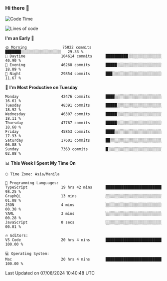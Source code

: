### Hi there 👋

<!--START_SECTION:waka-->
![Code Time](http://img.shields.io/badge/Code%20Time-5%2C432%20hrs%2058%20mins-blue)

![Lines of code](https://img.shields.io/badge/From%20Hello%20World%20I%27ve%20Written-116.2%20million%20lines%20of%20code-blue)

**I'm an Early 🐤** 

```text
🌞 Morning                75022 commits       ███████░░░░░░░░░░░░░░░░░░   29.33 % 
🌆 Daytime                104614 commits      ██████████░░░░░░░░░░░░░░░   40.90 % 
🌃 Evening                46268 commits       █████░░░░░░░░░░░░░░░░░░░░   18.09 % 
🌙 Night                  29854 commits       ███░░░░░░░░░░░░░░░░░░░░░░   11.67 % 
```
📅 **I'm Most Productive on Tuesday** 

```text
Monday                   42476 commits       ████░░░░░░░░░░░░░░░░░░░░░   16.61 % 
Tuesday                  48391 commits       █████░░░░░░░░░░░░░░░░░░░░   18.92 % 
Wednesday                46307 commits       █████░░░░░░░░░░░░░░░░░░░░   18.11 % 
Thursday                 47767 commits       █████░░░░░░░░░░░░░░░░░░░░   18.68 % 
Friday                   45853 commits       ████░░░░░░░░░░░░░░░░░░░░░   17.93 % 
Saturday                 17601 commits       ██░░░░░░░░░░░░░░░░░░░░░░░   06.88 % 
Sunday                   7363 commits        █░░░░░░░░░░░░░░░░░░░░░░░░   02.88 % 
```


📊 **This Week I Spent My Time On** 

```text
🕑︎ Time Zone: Asia/Manila

💬 Programming Languages: 
TypeScript               19 hrs 42 mins      █████████████████████████   98.25 % 
GraphQL                  13 mins             ░░░░░░░░░░░░░░░░░░░░░░░░░   01.08 % 
JSON                     4 mins              ░░░░░░░░░░░░░░░░░░░░░░░░░   00.38 % 
YAML                     3 mins              ░░░░░░░░░░░░░░░░░░░░░░░░░   00.28 % 
JavaScript               0 secs              ░░░░░░░░░░░░░░░░░░░░░░░░░   00.01 % 

🔥 Editors: 
VS Code                  20 hrs 4 mins       █████████████████████████   100.00 % 

💻 Operating System: 
Mac                      20 hrs 4 mins       █████████████████████████   100.00 % 
```


 Last Updated on 07/08/2024 10:40:48 UTC
<!--END_SECTION:waka-->


<!--
**rad182/rad182** is a ✨ _special_ ✨ repository because its `README.md` (this file) appears on your GitHub profile.

Here are some ideas to get you started:

- 🔭 I’m currently working on ...
- 🌱 I’m currently learning ...
- 👯 I’m looking to collaborate on ...
- 🤔 I’m looking for help with ...
- 💬 Ask me about ...
- 📫 How to reach me: ...
- 😄 Pronouns: ...
- ⚡ Fun fact: ...
-->
